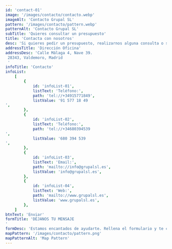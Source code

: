 ```yaml
---
id: 'contact-01'
image: '/images/contacto/contacto.webp'
imageAlt: 'Contacto Grupal SL'
pattern: '/images/contacto/pattern.webp'
patternAlt: 'Contacto Grupal SL'
subTitle: 'Quieres consultar un presupuesto'
title: 'Contacta con nosotros'
desc: 'Si quieres pedir un presupuesto, realizarnos alguna consulta o solucionar alguna duda rellena el formulario y envíanoslo. Estaremos encantados de atenderte'
addressTitle: 'Dirección Oficina'
addressDesc: 'Calle Málaga 4, Nave 39.
 28343, Valdemoro, Madrid
 '
infoTitle: 'Contacto'
infoList:
    [
        {
            id: 'infoList-01',
            listText: 'Teléfono:',
            path: 'tel://+34915771849',
            listValue: '91 577 18 49
',
        },
        {
            id: 'infoList-02',
            listText: 'Teléfono:',
            path: 'tel://+34680394539
',
            listValue: '680 394 539
',
        },
        {
            id: 'infoList-03',
            listText: 'Email:',
            path: 'mailto://info@grupalsl.es',
            listValue: 'info@grupalsl.es',
        },
        {
            id: 'infoList-04',
            listText: 'Web:',
            path: 'mailto://www.grupalsl.es',
            listValue: 'www.grupalsl.es',
        },
    ]
btnText: 'Enviar'
formTitle: 'DÉJANOS TU MENSAJE
'
formDesc: 'Estamos encantados de ayudarte. Rellena el formulario y te contestaremos en el menor tiempo posible'
mapPattern: '/images/contacto/pattern.png'
mapPatternAlt: 'Map Pattern'
---
```

